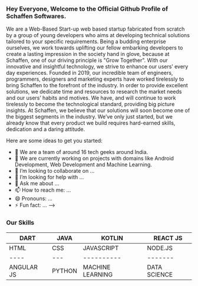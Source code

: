 ### Hey Everyone, Welcome to the Official Github Profile of Schaffen Softwares.

We are a Web-Based Start-up web based startup fabricated from scratch by a group of young developers who aims at developing technical solutions tailored to your specific requirements. Being a budding enterprise ourselves, we work towards uplifting our fellow embarking developers to create a lasting impression in the society hand in glove, because at Schaffen, one of our driving principle is "Grow Together". With our innovative and insightful technology, we strive to enhance our users’ every day experiences. Founded in 2019, our incredible team of engineers, programmers, designers and marketing experts have worked tirelessly to bring Schaffen to the forefront of the industry. In order to provide excellent solutions, we dedicate time and resources to research the market needs and our users’ habits and motives. We have, and will continue to work tirelessly to become the technological standard, providing big picture insights. At Schaffen, we believe that our solutions will soon become one of the biggest segments in the industry. We’ve only just started, but we already know that every product we build requires hard-earned skills, dedication and a daring attitude.


Here are some ideas to get you started:

- 🔭 We are a team of around 16 tech geeks around India.
- 🌱 We are currently working on projects with domains like Android Development, Web Development and Machine Learning.
- 👯 I’m looking to collaborate on ...
- 🤔 I’m looking for help with ...
- 💬 Ask me about ...
- 📫 How to reach me: ...
- 😄 Pronouns: ...
- ⚡ Fun fact: ...
-->

### Our Skills
 | DART | JAVA | KOTLIN | REACT JS |
 | ---- | ---- | ------ | -------- |
 | HTML | CSS | JAVASCRIPT | NODE.JS |
 | ---- | --- | ---------- | ------- |
 | ANGULAR JS | PYTHON | MACHINE LEARNING | DATA SCIENCE |
